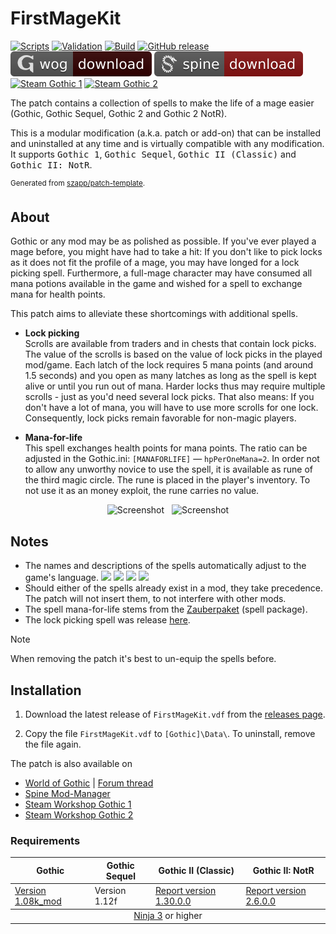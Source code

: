 # FirstMageKit

[![Scripts](https://github.com/szapp/FirstMageKit/actions/workflows/scripts.yml/badge.svg)](https://github.com/szapp/FirstMageKit/actions/workflows/scripts.yml)
[![Validation](https://github.com/szapp/FirstMageKit/actions/workflows/validation.yml/badge.svg)](https://github.com/szapp/FirstMageKit/actions/workflows/validation.yml)
[![Build](https://github.com/szapp/FirstMageKit/actions/workflows/build.yml/badge.svg)](https://github.com/szapp/FirstMageKit/actions/workflows/build.yml)
[![GitHub release](https://img.shields.io/github/v/release/szapp/FirstMageKit.svg)](https://github.com/szapp/FirstMageKit/releases/latest)  
[![World of Gothic](https://raw.githubusercontent.com/szapp/patch-template/main/.github/actions/initialization/badges/wog.svg)](https://www.worldofgothic.de/dl/download_620.htm)
[![Spine](https://raw.githubusercontent.com/szapp/patch-template/main/.github/actions/initialization/badges/spine.svg)](https://clockwork-origins.com/spine)
[![Steam Gothic 1](https://img.shields.io/badge/steam-Gothic%201-2a3f5a?logo=steam&labelColor=1b2838)](https://steamcommunity.com/sharedfiles/filedetails/?id=2787318379)
[![Steam Gothic 2](https://img.shields.io/badge/steam-Gothic%202-2a3f5a?logo=steam&labelColor=1b2838)](https://steamcommunity.com/sharedfiles/filedetails/?id=2787317718)

The patch contains a collection of spells to make the life of a mage easier (Gothic, Gothic Sequel, Gothic 2 and Gothic 2 NotR).

This is a modular modification (a.k.a. patch or add-on) that can be installed and uninstalled at any time and is virtually compatible with any modification.
It supports <kbd>Gothic 1</kbd>, <kbd>Gothic Sequel</kbd>, <kbd>Gothic II (Classic)</kbd> and <kbd>Gothic II: NotR</kbd>.

<sup>Generated from [szapp/patch-template](https://github.com/szapp/patch-template).</sup>

## About

Gothic or any mod may be as polished as possible. If you've ever played a mage before, you might have had to take a hit: If you don't like to pick locks as it does not fit the profile of a mage, you may have longed for a lock picking spell. Furthermore, a full-mage character may have consumed all mana potions available in the game and wished for a spell to exchange mana for health points.

This patch aims to alleviate these shortcomings with additional spells.

- **Lock picking**  
  Scrolls are available from traders and in chests that contain lock picks. The value of the scrolls is based on the value of lock picks in the played mod/game. Each latch of the lock requires 5 mana points (and around 1.5 seconds) and you open as many latches as long as the spell is kept alive or until you run out of mana. Harder locks thus may require multiple scrolls - just as you'd need several lock picks. That also means: If you don't have a lot of mana, you will have to use more scrolls for one lock. Consequently, lock picks remain favorable for non-magic players.

- **Mana-for-life**  
  This spell exchanges health points for mana points. The ratio can be adjusted in the Gothic.ini: `[MANAFORLIFE]` — `hpPerOneMana=2`. In order not to allow any unworthy novice to use the spell, it is available as rune of the third magic circle. The rune is placed in the player's inventory. To not use it as an money exploit, the rune carries no value.

<div align="center">
<img src="https://github.com/szapp/FirstMageKit/assets/20203034/8b664ca4-27e1-4087-8276-8aba74078835" alt="Screenshot" width="44%" /> &nbsp;
<img src="https://github.com/szapp/FirstMageKit/assets/20203034/c4411525-9809-4b81-9af8-cc23033977b8" alt="Screenshot" width="45%" />
</div>

## Notes

* The names and descriptions of the spells automatically adjust to the game's language.
[![](https://raw.githubusercontent.com/wiki/szapp/GothicFreeAim/media/flagDE.png)](#)
[![](https://raw.githubusercontent.com/wiki/szapp/GothicFreeAim/media/flagEN.png)](#)
[![](https://raw.githubusercontent.com/wiki/szapp/GothicFreeAim/media/flagPL.png)](#)
[![](https://raw.githubusercontent.com/wiki/szapp/GothicFreeAim/media/flagRU.png)](#)
* Should either of the spells already exist in a mod, they take precedence. The patch will not insert them, to not interfere with other mods.
* The spell mana-for-life stems from the [Zauberpaket](https://forum.worldofplayers.de/forum/threads/1468949) (spell package).
* The lock picking spell was release [here](https://forum.worldofplayers.de/forum/threads/1547129).

> [!Note]
> When removing the patch it's best to un-equip the spells before.

## Installation

1. Download the latest release of `FirstMageKit.vdf` from the [releases page](https://github.com/szapp/FirstMageKit/releases/latest).

2. Copy the file `FirstMageKit.vdf` to `[Gothic]\Data\`. To uninstall, remove the file again.

The patch is also available on
- [World of Gothic](https://www.worldofgothic.de/dl/download_620.htm) | [Forum thread](https://forum.worldofplayers.de/forum/threads/1547130)
- [Spine Mod-Manager](https://clockwork-origins.com/spine/)
- [Steam Workshop Gothic 1](https://steamcommunity.com/sharedfiles/filedetails/?id=2787318379)
- [Steam Workshop Gothic 2](https://steamcommunity.com/sharedfiles/filedetails/?id=2787317718)

### Requirements

<table><thead><tr><th>Gothic</th><th>Gothic Sequel</th><th>Gothic II (Classic)</th><th>Gothic II: NotR</th></tr></thead>
<tbody><tr><td><a href="https://www.worldofgothic.de/dl/download_34.htm">Version 1.08k_mod</a></td><td>Version 1.12f</td><td><a href="https://www.worldofgothic.de/dl/download_278.htm">Report version 1.30.0.0</a></td><td><a href="https://www.worldofgothic.de/dl/download_278.htm">Report version 2.6.0.0</a></td></tr></tbody>
<tbody><tr><td colspan="4" align="center"><a href="https://github.com/szapp/Ninja/wiki#wiki-content">Ninja 3</a> or higher</td></tr></tbody></table>

<!--

If you are interested in writing your own patch, please do not copy this patch!
Instead refer to the PATCH TEMPLATE to build a fundation that is customized to your needs!
The patch template can found at https://github.com/szapp/patch-template.

-->
